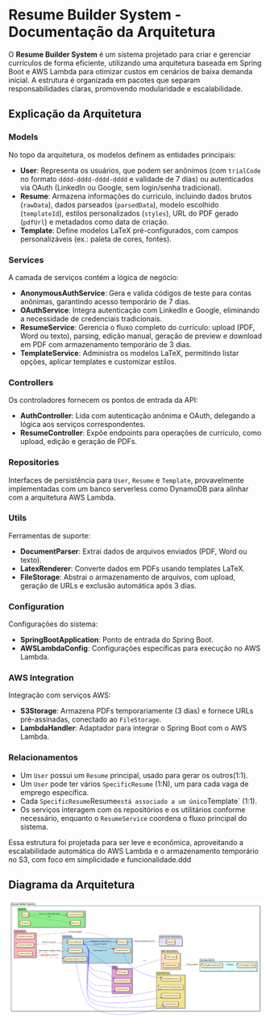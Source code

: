 # Resume Builder System - Documentação da Arquitetura

O **Resume Builder System** é um sistema projetado para criar e gerenciar currículos de forma eficiente, utilizando uma arquitetura baseada em Spring Boot e AWS Lambda para otimizar custos em cenários de baixa demanda inicial. A estrutura é organizada em pacotes que separam responsabilidades claras, promovendo modularidade e escalabilidade.

## Explicação da Arquitetura

### Models
No topo da arquitetura, os modelos definem as entidades principais:
- **User**: Representa os usuários, que podem ser anônimos (com `trialCode` no formato `dddd-dddd-dddd-dddd` e validade de 7 dias) ou autenticados via OAuth (LinkedIn ou Google, sem login/senha tradicional).
- **Resume**: Armazena informações do currículo, incluindo dados brutos (`rawData`), dados parseados (`parsedData`), modelo escolhido (`templateId`), estilos personalizados (`styles`), URL do PDF gerado (`pdfUrl`) e metadados como data de criação.
- **Template**: Define modelos LaTeX pré-configurados, com campos personalizáveis (ex.: paleta de cores, fontes).

### Services
A camada de serviços contém a lógica de negócio:
- **AnonymousAuthService**: Gera e valida códigos de teste para contas anônimas, garantindo acesso temporário de 7 dias.
- **OAuthService**: Integra autenticação com LinkedIn e Google, eliminando a necessidade de credenciais tradicionais.
- **ResumeService**: Gerencia o fluxo completo do currículo: upload (PDF, Word ou texto), parsing, edição manual, geração de preview e download em PDF com armazenamento temporário de 3 dias.
- **TemplateService**: Administra os modelos LaTeX, permitindo listar opções, aplicar templates e customizar estilos.

### Controllers
Os controladores fornecem os pontos de entrada da API:
- **AuthController**: Lida com autenticação anônima e OAuth, delegando a lógica aos serviços correspondentes.
- **ResumeController**: Expõe endpoints para operações de currículo, como upload, edição e geração de PDFs.

### Repositories
Interfaces de persistência para `User`, `Resume` e `Template`, provavelmente implementadas com um banco serverless como DynamoDB para alinhar com a arquitetura AWS Lambda.

### Utils
Ferramentas de suporte:
- **DocumentParser**: Extrai dados de arquivos enviados (PDF, Word ou texto).
- **LatexRenderer**: Converte dados em PDFs usando templates LaTeX.
- **FileStorage**: Abstrai o armazenamento de arquivos, com upload, geração de URLs e exclusão automática após 3 dias.

### Configuration
Configurações do sistema:
- **SpringBootApplication**: Ponto de entrada do Spring Boot.
- **AWSLambdaConfig**: Configurações específicas para execução no AWS Lambda.

### AWS Integration
Integração com serviços AWS:
- **S3Storage**: Armazena PDFs temporariamente (3 dias) e fornece URLs pré-assinadas, conectado ao `FileStorage`.
- **LambdaHandler**: Adaptador para integrar o Spring Boot com o AWS Lambda.

### Relacionamentos
- Um `User` possui um `Resume` principal, usado para gerar os outros(1:1).
- Um `User` pode ter vários `SpecificResume` (1:N), um para cada vaga de emprego específica.
- Cada `SpecificResume`Resume` está associado a um único `Template` (1:1).
- Os serviços interagem com os repositórios e os utilitários conforme necessário, enquanto o `ResumeService` coordena o fluxo principal do sistema.

Essa estrutura foi projetada para ser leve e econômica, aproveitando a escalabilidade automática do AWS Lambda e o armazenamento temporário no S3, com foco em simplicidade e funcionalidade.ddd 

## Diagrama da Arquitetura

![Diagrama da Arquitetura](images/Architecture.png)
